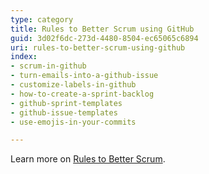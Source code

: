 ```yaml
---
type: category
title: Rules to Better Scrum using GitHub
guid: 3d02f6dc-273d-4480-8504-ec65065c6894
uri: rules-to-better-scrum-using-github
index:
- scrum-in-github
- turn-emails-into-a-github-issue
- customize-labels-in-github
- how-to-create-a-sprint-backlog
- github-sprint-templates
- github-issue-templates
- use-emojis-in-your-commits

---
```


Learn more on [Rules to Better Scrum](/rules-to-better-scrum).
